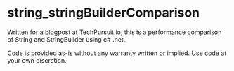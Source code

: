 # string_stringBuilderComparison
Written for a blogpost at TechPursuit.io, this is a performance comparison of String and StringBuilder using c# .net.

Code is provided as-is without any warranty written or implied. Use code at your own discretion.
